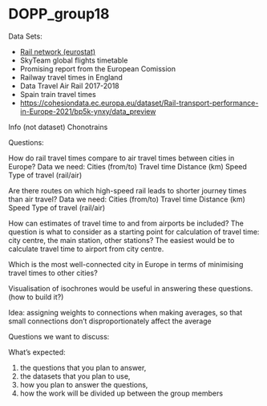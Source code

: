 # DOPP_group18

Data Sets:
 - [Rail network (eurostat) ]([url](https://ec.europa.eu/eurostat/databrowser/explore/all/transp?lang=en&subtheme=rail.rail_pa&display=list&sort=category&extractionId=rail_pa_nbpass))
 - SkyTeam global flights timetable 
 - Promising report from the European Comission
 - Railway travel times in England
 - Data Travel Air Rail 2017-2018
 - Spain train travel times
 - https://cohesiondata.ec.europa.eu/dataset/Rail-transport-performance-in-Europe-2021/bp5k-ynxy/data_preview

Info (not dataset)
Chonotrains

Questions:

How do rail travel times compare to air travel times between cities in Europe?
Data  we need:
Cities (from/to)
Travel time
Distance (km)
Speed
Type of travel (rail/air)

Are there routes on which high-speed rail leads to shorter journey times than air travel?
Data  we need:
Cities (from/to)
Travel time
Distance (km)
Speed
Type of travel (rail/air)

How can estimates of travel time to and from airports be included?
The question is what to consider as a starting point for calculation of travel time: city centre, the main station, other stations? The easiest would be to calculate travel time to airport from city centre. 


Which is the most well-connected city in Europe in terms of minimising travel times to other cities? 

 Visualisation of isochrones would be useful in answering these questions. (how to build it?)

Idea: assigning weights to connections when making averages, so that small connections don’t disproportionately affect the average

Questions we want to discuss: 


What’s expected: 
1. the questions that you plan to answer, 
2. the datasets that you plan to use, 
3. how you plan to answer the questions, 
4. how the work will be divided up between the group members

